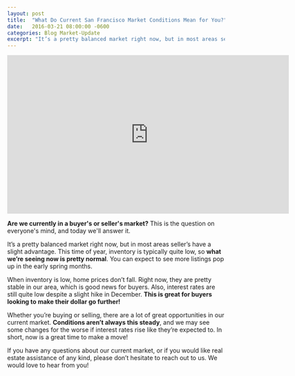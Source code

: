 ```yaml
---
layout: post
title:  "What Do Current San Francisco Market Conditions Mean for You?"
date:   2016-03-21 08:00:00 -0600
categories: Blog Market-Update
excerpt: "It’s a pretty balanced market right now, but in most areas seller’s have a slight advantage.This time of year, inventory is typically quite low, so what we’re seeing now is pretty normal. You can expect to see more listings pop up in the early spring months."
---
```


<iframe id="video" width="652" height="367" src="https://www.youtube.com/embed/UsFNJnfG2xw" frameborder="0" allowfullscreen></iframe>

**Are we currently in a buyer's or seller's market?** This is the question on everyone's mind, and today we'll answer it.

It’s a pretty balanced market right now, but in most areas seller’s have a slight advantage. This time of year, inventory is typically quite low, so **what we’re seeing now is pretty normal**. You can expect to see more listings pop up in the early spring months.

When inventory is low, home prices don’t fall. Right now, they are pretty stable in our area, which is good news for buyers. Also, interest rates are still quite low despite a slight hike in December. **This is great for buyers looking to make their dollar go further!**

Whether you’re buying or selling, there are a lot of great opportunities in our current market. **Conditions aren’t always this steady**, and we may see some changes for the worse if interest rates rise like they’re expected to. In short, now is a great time to make a move!

If you have any questions about our current market, or if you would like real estate assistance of any kind, please don’t hesitate to reach out to us. We would love to hear from you!
